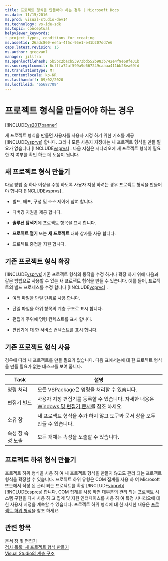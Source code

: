 ```yaml
---
title: 프로젝트 형식을 만들어야 하는 경우 | Microsoft Docs
ms.date: 11/15/2016
ms.prod: visual-studio-dev14
ms.technology: vs-ide-sdk
ms.topic: conceptual
helpviewer_keywords:
- project types, conditions for creating
ms.assetid: 26adc860-ee4a-4f5c-95e1-e41b207dd7e6
caps.latest.revision: 15
ms.author: gregvanl
manager: jillfra
ms.openlocfilehash: 5b5bc2bacb53973bd552b983b742e4f9e68fe31b
ms.sourcegitcommit: 6cfffa72af599a9d667249caaaa411bb28ea69fd
ms.translationtype: MT
ms.contentlocale: ko-KR
ms.lasthandoff: 09/02/2020
ms.locfileid: "65687709"
---
```

# <a name="when-to-create-project-types"></a>프로젝트 형식을 만들어야 하는 경우
[!INCLUDE[vs2017banner](../../includes/vs2017banner.md)]

새 프로젝트 형식을 만들면 사용자를 사용자 지정 하기 위한 기초를 제공 [!INCLUDE[vsprvs](../../includes/vsprvs-md.md)] 합니다. 그러나 모든 사용자 지정에는 새 프로젝트 형식을 만들 필요가 없습니다 [!INCLUDE[vsprvs](../../includes/vsprvs-md.md)] . 다음 지침은 시나리오에 새 프로젝트 형식이 필요한 지 여부를 확인 하는 데 도움이 됩니다.  
  
## <a name="create-a-new-project-type"></a>새 프로젝트 형식 만들기  
 다음 방법 중 하나 이상을 수행 하도록 사용자 지정 하려는 경우 프로젝트 형식을 만들어야 합니다 [!INCLUDE[vsprvs](../../includes/vsprvs-md.md)] .  
  
- 빌드, 배포, 구성 및 소스 제어에 참여 합니다.  
  
- 디버깅 지원을 제공 합니다.  
  
- **솔루션 탐색기**에 프로젝트 항목을 표시 합니다.  
  
- **프로젝트 열기** 또는 **새 프로젝트** 대화 상자를 사용 합니다.  
  
- 프로젝트 중첩을 지원 합니다.  
  
## <a name="extend-an-existing-project-type"></a>기존 프로젝트 형식 확장  
 [!INCLUDE[vsprvs](../../includes/vsprvs-md.md)]기존 프로젝트 형식의 동작을 수정 하거나 확장 하기 위해 다음과 같은 방법으로 사용할 수 있는 새 프로젝트 형식을 만들 수 있습니다. 예를 들어, 프로젝트의 빌드 프로세스를 수정 합니다 [!INCLUDE[vcprvc](../../includes/vcprvc-md.md)] .  
  
- 여러 파일을 단일 단위로 사용 합니다.  
  
- 단일 파일을 하위 항목의 계층 구조로 표시 합니다.  
  
- 편집기 주위에 명령 컨텍스트를 표시 합니다.  
  
- 편집기에 대 한 서비스 컨텍스트를 표시 합니다.  
  
## <a name="use-an-existing-project-type"></a>기존 프로젝트 형식 사용  
 경우에 따라 새 프로젝트를 만들 필요가 없습니다. 다음 표에서는에 대 한 프로젝트 형식을 만들 필요가 없는 태스크를 보여 줍니다.  
  
|Task|설명|  
|----------|-----------------|  
|명령 처리|모든 VSPackage은 명령을 처리할 수 있습니다.|  
|편집기 빌드|사용자 지정 편집기를 등록할 수 있습니다. 자세한 내용은 [Windows 및 편집기 문서](https://msdn.microsoft.com/603625e1-62b6-413a-bc44-089346e166bc)를 참조 하세요.|  
|소유 창|새 프로젝트 형식을 추가 하지 않고 도구와 문서 창을 모두 만들 수 있습니다.|  
|속성 창 속성 노출|모든 개체는 속성을 노출할 수 있습니다.|  
  
## <a name="create-a-project-subtype"></a>프로젝트 하위 형식 만들기  
 프로젝트 하위 형식을 사용 하 여 새 프로젝트 형식을 만들지 않고도 관리 되는 프로젝트 형식을 확장할 수 있습니다. 프로젝트 하위 유형은 COM 집계를 사용 하 여 Microsoft 또는에서 작성 된 관리 되는 프로젝트를 확장 [!INCLUDE[vbprvb](../../includes/vbprvb-md.md)] [!INCLUDE[csprcs](../../includes/csprcs-md.md)] 합니다. COM 집계를 사용 하면 대부분의 관리 되는 프로젝트 시스템 구현을 다시 사용 하 고 집계 및 지원 인터페이스를 사용 하 여 특정 시나리오에 대 한 사용자 지정을 계속할 수 있습니다. 프로젝트 하위 형식에 대 한 자세한 내용은 [프로젝트 하위 형식](../../extensibility/internals/project-subtypes.md)을 참조 하세요.  
  
## <a name="see-also"></a>관련 항목  
 [문서 창 및 편집기](https://msdn.microsoft.com/603625e1-62b6-413a-bc44-089346e166bc)   
 [검사 목록: 새 프로젝트 형식 만들기](../../extensibility/internals/checklist-creating-new-project-types.md)   
 [Visual Studio의 계층 구조](../../extensibility/internals/hierarchies-in-visual-studio.md)
